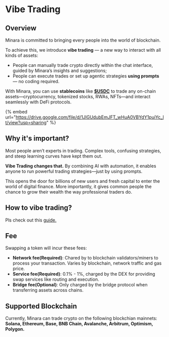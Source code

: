 # Vibe Trading

## Overview

Minara is committed to bringing every people into the world of blockchain.

To achieve this, we introduce **vibe trading** — a new way to interact with all kinds of assets:

* People can manually trade crypto directly within the chat interface, guided by Minara’s insights and suggestions;
* People can execute trades or set up agentic strategies **using prompts** — no coding required.

With Minara, you can use **stablecoins** like [**$USDC**](https://www.circle.com/usdc) to trade any on-chain assets—cryptocurrency, tokenized stocks, RWAs, NFTs—and interact seamlessly with DeFi protocols.

{% embed url="https://drive.google.com/file/d/1JlGUdubEmJFT_wHuA0VBYdY1puiYc_lt/view?usp=sharing" %}

## Why it's important?

Most people aren’t experts in trading. Complex tools, confusing strategies, and steep learning curves have kept them out.&#x20;

**Vibe Trading changes that.** By combining AI with automation, it enables anyone to run powerful trading strategies—just by using prompts.

This opens the door for billions of new users and fresh capital to enter the world of digital finance. More importantly, it gives common people the chance to grow their wealth the way professional traders do.

## How to vibe trading?

Pls check out this [guide.](../guide/managing-funds-and-trading/)

## Fee

Swapping a token will incur these fees:

* **Network fee(Required)**: Chared by to blockchain validators/miners to process your transaction. Varies by blockchain, network traffic and gas price.
* **Service fee(Required)**: 0.1% - 1%, charged by the DEX for providing swap services like routing and execution.
* **Bridge fee(Optional)**: Only charged by the bridge protocol when transferring assets across chains.&#x20;

## Supported Blockchain

Currently, Minara can trade crypto on the following blockchian mainnets: **Solana, Ethereum, Base, BNB Chain, Avalanche, Arbitrum, Optimism, Polygon.**
